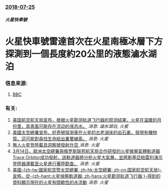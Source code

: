 ### [2018-07-25](/news/2018/07/25/index.md)

##### 火星快車號
# 火星快車號雷達首次在火星南極冰層下方探測到一個長度約20公里的液態滷水湖泊 




### 信息来源:

1. [BBC](https://www.bbc.co.uk/news/science-environment-44952710)

### 有关:

1. [ 美国航空航天局宣布，根据火星勘测轨道飞行器的观测结果，火星在温暖的月份里，其表面可能存在流动的液态水。](/news/2011/08/4/美国航空航天局宣布-根据火星勘测轨道飞行器的观测结果-火星在温暖的月份里-其表面可能存在流动的液态水.md) _消息: 滷水湖泊, 火星_
2. [美國太空總署宣布，好奇號探測車在火星的古老湖床的岩石裏，發現有機物質。這可能對尋找生命給出重要線索。](/news/2018/06/7/美國太空總署宣布-好奇號探測車在火星的古老湖床的岩石裏-發現有機物質-這可能對尋找生命給出重要線索.md) _消息: 火星_
3. [無人火星登陸載具洞察號發射升空 ](/news/2018/05/5/無人火星登陸載具洞察號發射升空.md) _消息: 火星_
4. [3月14日，歐洲太空總署與俄罗斯联邦航天局合作研發的火星微量氣體軌道器 Trace Orbitor成功發射，該軌道器將分析火星大氣層，並將斯基亞帕雷利演示登陸器運載至火星進行著陸勘查。](/news/2016/03/14/3月14日-歐洲太空總署與俄罗斯联邦航天局合作研發的火星微量氣體軌道器-Trace-Orbitor成功發射-該軌道器將分.md) _消息: 火星_
5. [ 美國-{zh-tw:國家航空暨太空總署; zh-hk:太空總署; zh-cn:国家航空航天局}-宣佈，從-{zh-hant:火星偵察軌道器; zh-hans:火星勘测轨道飞行器;}-得到的資料顯示現在的火星有間歇性的水流動](/news/2015/09/28/美國-zh-tw-國家航空暨太空總署-zh-hk-太空總署-zh-cn-国家航空航天局-宣佈-從-zh-ha.md) _消息: 火星_
